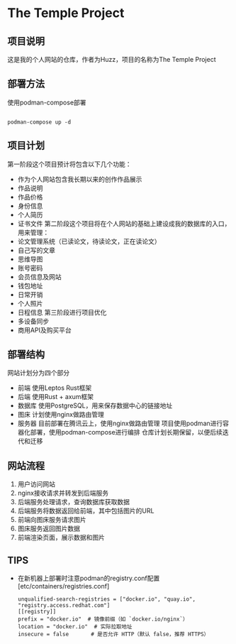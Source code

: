 # The Temple Project

## 项目说明
这是我的个人网站的仓库，作者为Huzz，项目的名称为The Temple Project

## 部署方法
使用podman-compose部署
```
````
```podman-compose up -d ```

## 项目计划
第一阶段这个项目预计将包含以下几个功能：
- 作为个人网站包含我长期以来的创作作品展示
- 作品说明
- 作品价格
- 身份信息
- 个人简历
- 证书文件
第二阶段这个项目将在个人网站的基础上建设成我的数据库的入口，用来管理：
- 论文管理系统（已读论文，待读论文，正在读论文）
- 自己写的文章
- 思维导图
- 账号密码
- 会员信息及网站
- 钱包地址
- 日常开销
- 个人照片
- 日程信息
第三阶段进行项目优化
- 多设备同步
- 商用API及购买平台

## 部署结构
网站计划分为四个部分
- 前端 使用Leptos Rust框架
- 后端 使用Rust + axum框架
- 数据库 使用PostgreSQL，用来保存数据中心的链接地址
- 图床 计划使用nginx做路由管理
- 服务器 目前部署在腾讯云上，使用nginx做路由管理
项目使用podman进行容器化部署，使用podman-compose进行编排
仓库计划长期保留，以便后续迭代和迁移

## 网站流程
1. 用户访问网站
2. nginx接收请求并转发到后端服务
3. 后端服务处理请求，查询数据库获取数据
4. 后端服务将数据返回给前端，其中包括图片的URL
5. 前端向图床服务请求图片
6. 图床服务返回图片数据
7. 前端渲染页面，展示数据和图片

## TIPS
- 在新机器上部署时注意podman的registry.conf配置
  [etc/containers/registries.conf]
  ```
  unqualified-search-registries = ["docker.io", "quay.io", "registry.access.redhat.com"]
  [[registry]]
  prefix = "docker.io"  # 镜像前缀（如 `docker.io/nginx`）
  location = "docker.io"  # 实际拉取地址
  insecure = false       # 是否允许 HTTP（默认 false，推荐 HTTPS）
```
```


  ```
